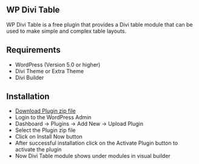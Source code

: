 ## WP Divi Table

WP Divi Table is a free plugin that provides a Divi table module that can be used to make simple and complex table layouts.

## Requirements

- WordPress (Version 5.0 or higher)
- Divi Theme or Extra Theme
- Divi Builder

## Installation

- [Download Plugin zip file](https://wasimhere.github.io/wp-divi-table.zip)
- Login to the WordPress Admin
- Dashboard -> Plugins -> Add New -> Upload Plugin
- Select the Plugin zip file
- Click on Install Now button
- After successful installation click on the Activate Plugin button to activate the plugin
- Now Divi Table module shows under modules in visual builder